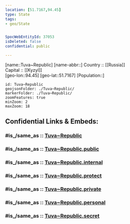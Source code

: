 ```yaml
---
location: [51.7167,94.45] 
type: State
tags:
- geo/State


SpocWebEntityId: 37053
isDeleted: false
confidential: public

---
```

[name::Tuva~Republic] 
[name-abbr::] 
Country :: [[Russia]]  
Capital :: [[Kyzyl]]  
[geo-lon::94.45] 
[geo-lat::51.7167] 
[Population::] 



```leaflet
id: Tuva~Republic
geojsonFolder: ./Tuva~Republic/
markerFolder: ./Tuva~Republic/
zoomFeatures: true 
minZoom: 2 
maxZoom: 18
```


## Confidential Links & Embeds: 

### #is_/same_as :: [Tuva~Republic](/_Standards/Earth/Continent/Asia/Asia~North/Asia~Siberia/Tuva~Republic.md) 

### #is_/same_as :: [Tuva~Republic.public](/_public/Earth/Continent/Asia/Asia~North/Asia~Siberia/Tuva~Republic.public.md) 

### #is_/same_as :: [Tuva~Republic.internal](/_internal/Earth/Continent/Asia/Asia~North/Asia~Siberia/Tuva~Republic.internal.md) 

### #is_/same_as :: [Tuva~Republic.protect](/_protect/Earth/Continent/Asia/Asia~North/Asia~Siberia/Tuva~Republic.protect.md) 

### #is_/same_as :: [Tuva~Republic.private](/_private/Earth/Continent/Asia/Asia~North/Asia~Siberia/Tuva~Republic.private.md) 

### #is_/same_as :: [Tuva~Republic.personal](/_personal/Earth/Continent/Asia/Asia~North/Asia~Siberia/Tuva~Republic.personal.md) 

### #is_/same_as :: [Tuva~Republic.secret](/_secret/Earth/Continent/Asia/Asia~North/Asia~Siberia/Tuva~Republic.secret.md)

